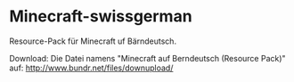 ﻿# Minecraft-swissgerman
Resource-Pack für Minecraft uf Bärndeutsch.

Download:
Die Datei namens "Minecraft auf Berndeutsch (Resource Pack)" auf:
http://www.bundr.net/files/downupload/

